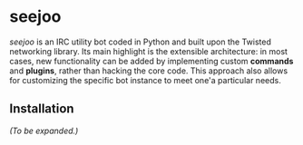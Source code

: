 seejoo
=
_seejoo_ is an IRC utility bot coded in Python and built upon the Twisted networking library. Its main highlight is the extensible architecture: in most cases, new functionality can be added by implementing custom **commands** and **plugins**, rather than hacking the core code. This approach also allows for customizing the specific bot instance to meet one'a particular needs.

Installation
-
_(To be expanded.)_
